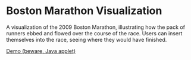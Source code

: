 # Boston Marathon Visualization

A visualization of the 2009 Boston Marathon, illustrating how the pack of runners ebbed and flowed over the course of the race. Users can insert themselves into the race, seeing where they would have finished.

<a href="http://orangejenny.com/content/processing/applet/index.html">Demo (beware, Java applet)</a>
